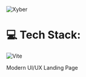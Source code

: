 ![Xyber](https://github.com/user-attachments/assets/9a48f67b-156b-43c9-bd3d-09a97a30550c)

# 💻 Tech Stack:
![Vite](https://img.shields.io/badge/vite-%23646CFF.svg?style=for-the-badge&logo=vite&logoColor=white)


Modern UI/UX Landing Page
